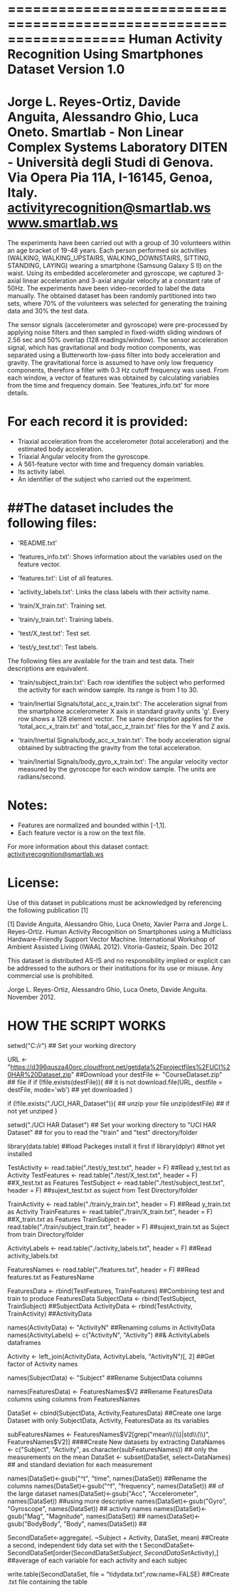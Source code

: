 ==================================================================
Human Activity Recognition Using Smartphones Dataset
Version 1.0
==================================================================
Jorge L. Reyes-Ortiz, Davide Anguita, Alessandro Ghio, Luca Oneto.
Smartlab - Non Linear Complex Systems Laboratory
DITEN - Università degli Studi di Genova.
Via Opera Pia 11A, I-16145, Genoa, Italy.
activityrecognition@smartlab.ws
www.smartlab.ws
==================================================================

The experiments have been carried out with a group of 30 volunteers within an age bracket of 19-48 years. Each person performed six activities (WALKING, WALKING_UPSTAIRS, WALKING_DOWNSTAIRS, SITTING, STANDING, LAYING) wearing a smartphone (Samsung Galaxy S II) on the waist. Using its embedded accelerometer and gyroscope, we captured 3-axial linear acceleration and 3-axial angular velocity at a constant rate of 50Hz. The experiments have been video-recorded to label the data manually. The obtained dataset has been randomly partitioned into two sets, where 70% of the volunteers was selected for generating the training data and 30% the test data. 

The sensor signals (accelerometer and gyroscope) were pre-processed by applying noise filters and then sampled in fixed-width sliding windows of 2.56 sec and 50% overlap (128 readings/window). The sensor acceleration signal, which has gravitational and body motion components, was separated using a Butterworth low-pass filter into body acceleration and gravity. The gravitational force is assumed to have only low frequency components, therefore a filter with 0.3 Hz cutoff frequency was used. From each window, a vector of features was obtained by calculating variables from the time and frequency domain. See 'features_info.txt' for more details. 

For each record it is provided:
======================================

- Triaxial acceleration from the accelerometer (total acceleration) and the estimated body acceleration.
- Triaxial Angular velocity from the gyroscope. 
- A 561-feature vector with time and frequency domain variables. 
- Its activity label. 
- An identifier of the subject who carried out the experiment.

##The dataset includes the following files:
=========================================

- 'README.txt'

- 'features_info.txt': Shows information about the variables used on the feature vector.

- 'features.txt': List of all features.

- 'activity_labels.txt': Links the class labels with their activity name.

- 'train/X_train.txt': Training set.

- 'train/y_train.txt': Training labels.

- 'test/X_test.txt': Test set.

- 'test/y_test.txt': Test labels.

The following files are available for the train and test data. Their descriptions are equivalent. 

- 'train/subject_train.txt': Each row identifies the subject who performed the activity for each window sample. Its range is from 1 to 30. 

- 'train/Inertial Signals/total_acc_x_train.txt': The acceleration signal from the smartphone accelerometer X axis in standard gravity units 'g'. Every row shows a 128 element vector. The same description applies for the 'total_acc_x_train.txt' and 'total_acc_z_train.txt' files for the Y and Z axis. 

- 'train/Inertial Signals/body_acc_x_train.txt': The body acceleration signal obtained by subtracting the gravity from the total acceleration. 

- 'train/Inertial Signals/body_gyro_x_train.txt': The angular velocity vector measured by the gyroscope for each window sample. The units are radians/second. 

Notes: 
======
- Features are normalized and bounded within [-1,1].
- Each feature vector is a row on the text file.

For more information about this dataset contact: activityrecognition@smartlab.ws

License:
========
Use of this dataset in publications must be acknowledged by referencing the following publication [1] 

[1] Davide Anguita, Alessandro Ghio, Luca Oneto, Xavier Parra and Jorge L. Reyes-Ortiz. Human Activity Recognition on Smartphones using a Multiclass Hardware-Friendly Support Vector Machine. International Workshop of Ambient Assisted Living (IWAAL 2012). Vitoria-Gasteiz, Spain. Dec 2012

This dataset is distributed AS-IS and no responsibility implied or explicit can be addressed to the authors or their institutions for its use or misuse. Any commercial use is prohibited.

Jorge L. Reyes-Ortiz, Alessandro Ghio, Luca Oneto, Davide Anguita. November 2012.

# HOW THE SCRIPT WORKS
setwd("C:/r")   ## Set your working directory

URL <- "https://d396qusza40orc.cloudfront.net/getdata%2Fprojectfiles%2FUCI%20HAR%20Dataset.zip"  ##Download your
destFile <- "CourseDataset.zip"                                                                  ## file if
if (!file.exists(destFile)){                                                                     ## it is not
  download.file(URL, destfile = destFile, mode='wb')                                             ## yet downloaded
}

if (!file.exists("./UCI_HAR_Dataset")){             ## unzip your file
  unzip(destFile)                                   ## if not yet unziped
}

setwd("./UCI HAR Dataset")     ## Set your working directory to "UCI HAR Dataset"
                               ## for you to read the "train" and "test" directory/folder 

library(data.table)   ##load Packeges install it first if
library(dplyr)        ##not yet installed

TestActivity <- read.table("./test/y_test.txt", header = F)      ##Read y_test.txt as Activity
TestFeatures <- read.table("./test/X_test.txt", header = F)      ##X_test.txt as Features 
TestSubject <- read.table("./test/subject_test.txt", header = F) ##sujext_test.txt as suject from Test Directory/folder

TrainActivity <- read.table("./train/y_train.txt", header = F)       ##Read  y_train.txt as Activity
TrainFeatures <- read.table("./train/X_train.txt", header = F)       ##X_train.txt as Features
TrainSubject <- read.table("./train/subject_train.txt", header = F)  ##sujext_train.txt as Suject from train Directory/folder

ActivityLabels <- read.table("./activity_labels.txt", header = F)   ##Read activity_labels.txt

FeaturesNames <- read.table("./features.txt", header = F)    ##Read features.txt as FeaturesName

FeaturesData <- rbind(TestFeatures, TrainFeatures) ##Combining test and train to produce FeaturesData
SubjectData <- rbind(TestSubject, TrainSubject)    ##SubjectData
ActivityData <- rbind(TestActivity, TrainActivity) ##ActivityData

names(ActivityData) <- "ActivityN"                   ##Renaming colums in ActivityData 
names(ActivityLabels) <- c("ActivityN", "Activity")  ##& ActivityLabels dataframes


Activity <- left_join(ActivityData, ActivityLabels, "ActivityN")[, 2]  ##Get factor of Activity names

names(SubjectData) <- "Subject"     ##Rename SubjectData columns

names(FeaturesData) <- FeaturesNames$V2 ##Rename FeaturesData columns using columns from FeaturesNames

DataSet <- cbind(SubjectData, Activity,FeaturesData) ##Create one large Dataset with only  SubjectData,  Activity,  FeaturesData as its variables


subFeaturesNames <- FeaturesNames$V2[grep("mean\\(\\)|std\\(\\)", FeaturesNames$V2)] ####Create New datasets by extracting
DataNames <- c("Subject", "Activity", as.character(subFeaturesNames))                ## only the measurements on the mean 
DataSet <- subset(DataSet, select=DataNames)                                         ## and standard deviation for each measurement


names(DataSet)<-gsub("^t", "time", names(DataSet))               ##Rename the columns
names(DataSet)<-gsub("^f", "frequency", names(DataSet))          ## of the large dataset 
names(DataSet)<-gsub("Acc", "Accelerometer", names(DataSet))     ##using more descriptive 
names(DataSet)<-gsub("Gyro", "Gyroscope", names(DataSet))        ## activity names
names(DataSet)<-gsub("Mag", "Magnitude", names(DataSet))         ##
names(DataSet)<-gsub("BodyBody", "Body", names(DataSet))         ##

SecondDataSet<-aggregate(. ~Subject + Activity, DataSet, mean)                       ##Create a second, independent tidy data set with the t
SecondDataSet<-SecondDataSet[order(SecondDataSet$Subject,SecondDataSet$Activity),]   ##average of each variable for each activity and each subjec

write.table(SecondDataSet, file = "tidydata.txt",row.name=FALSE)      ##Create .txt file containing the table

